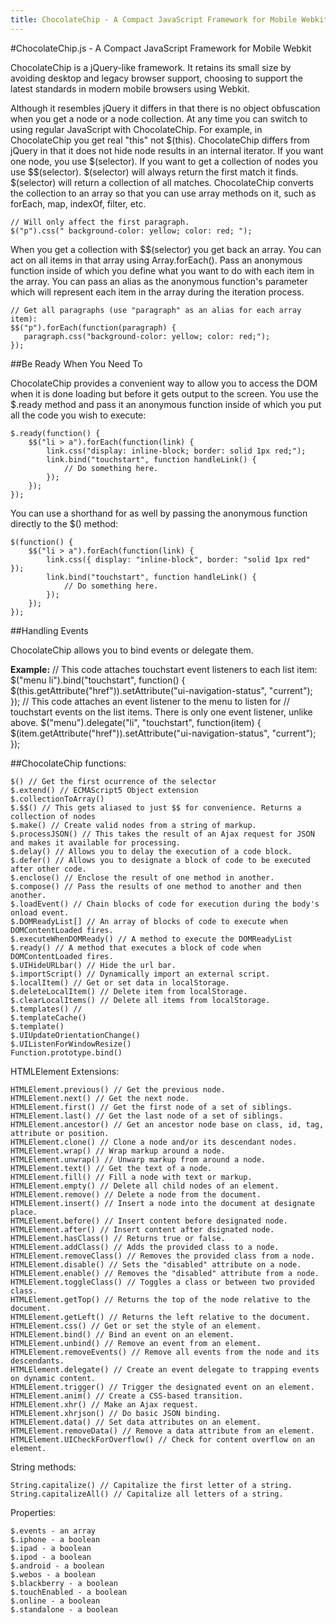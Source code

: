 ```yaml
---
title: ChocolateChip - A Compact JavaScript Framework for Mobile Webkit
---
```

 
#ChocolateChip.js - A Compact JavaScript Framework for Mobile Webkit
 
ChocolateChip is a jQuery-like framework. It retains its small size by avoiding desktop and legacy browser support, choosing to support the latest standards in modern mobile browsers using Webkit.
 
Although it resembles jQuery it differs in that there is no object obfuscation when you get a node or a node collection. At any time you can switch to using regular JavaScript with ChocolateChip. For example, in ChocolateChip you get real "this" not $(this). ChocolateChip differs from jQuery in that it does not hide node results in an internal iterator. If you want one node, you use $(selector). If you want to get a collection of nodes you use $$(selector). $(selector) will always return the first match it finds. $(selector) will return a collection of all matches. ChocolateChip converts the collection to an array so that you can use array methods on it, such as forEach, map, indexOf, filter, etc.
 
    // Will only affect the first paragraph.
    $("p").css(" background-color: yellow; color: red; "); 
   
When you get a collection with $$(selector) you get back an array. You can act on all items in that array using Array.forEach(). Pass an anonymous function inside of which you define what you want to do with each item in the array. You can pass an alias as the anonymous function's parameter which will represent each item in the array during the iteration process.
 
    // Get all paragraphs (use "paragraph" as an alias for each array item):
    $$("p").forEach(function(paragraph) {
       paragraph.css("background-color: yellow; color: red;"); 
    });
 
##Be Ready When You Need To
 
ChocolateChip provides a convenient way to allow you to access the DOM when it is done loading but before it gets output to the screen. You use the $.ready method and pass it an anonymous function inside of which you put all the code you wish to execute:
 
	$.ready(function() {
		$$("li > a").forEach(function(link) {
    		link.css("display: inline-block; border: solid 1px red;");
        	link.bind("touchstart", function handleLink() {
				// Do something here.
        	});
       	});
    });
 
You can use a shorthand for as well by passing the anonymous function directly to the $() method:
 
    $(function() {
		$$("li > a").forEach(function(link) {
        	link.css({ display: "inline-block", border: "solid 1px red" });
        	link.bind("touchstart", function handleLink() {
            	// Do something here.
        	});
      	});
    });
 
##Handling Events
 
ChocolateChip allows you to bind events or delegate them. 

**Example:**
	// This code attaches touchstart event listeners to each list item:
    $("menu li").bind("touchstart", function() {
    	$(this.getAttribute("href")).setAttribute("ui-navigation-status", "current");	
    });
    // This code attaches an event listener to the menu to listen for 
    // touchstart events on the list items. There is only one event listener, unlike above.
    $("menu").delegate("li", "touchstart", function(item) {
    	$(item.getAttribute("href")).setAttribute("ui-navigation-status", "current");
    });
 
##ChocolateChip functions:
 
    $() // Get the first ocurrence of the selector
    $.extend() // ECMAScript5 Object extension
    $.collectionToArray()
    $.$$() // This gets aliased to just $$ for convenience. Returns a collection of nodes
    $.make() // Create valid nodes from a string of markup.
    $.processJSON() // This takes the result of an Ajax request for JSON and makes it available for processing.
    $.delay() // Allows you to delay the execution of a code block.
    $.defer() // Allows you to designate a block of code to be executed after other code.
    $.enclose() // Enclose the result of one method in another.
    $.compose() // Pass the results of one method to another and then another.
    $.loadEvent() // Chain blocks of code for execution during the body's onload event.
    $.DOMReadyList[] // An array of blocks of code to execute when DOMContentLoaded fires.
    $.executeWhenDOMReady() // A method to execute the DOMReadyList
    $.ready() // A method that executes a block of code when DOMContentLoaded fires.
    $.UIHideURLbar() // Hide the url bar.
    $.importScript() // Dynamically import an external script.
    $.localItem() // Get or set data in localStorage.
    $.deleteLocalItem() // Delete item from localStorage.
    $.clearLocalItems() // Delete all items from localStorage.
    $.templates() // 
    $.templateCache()
    $.template()
    $.UIUpdateOrientationChange()
    $.UIListenForWindowResize()
    Function.prototype.bind()
 
HTMLElement Extensions:
 
    HTMLElement.previous() // Get the previous node.
    HTMLElement.next() // Get the next node.
    HTMLElement.first() // Get the first node of a set of siblings.
    HTMLElement.last() // Get the last node of a set of siblings.
    HTMLElement.ancestor() // Get an ancestor node base on class, id, tag, attribute or position.
    HTMLElement.clone() // Clone a node and/or its descendant nodes.
    HTMLElement.wrap() // Wrap markup around a node.
    HTMLElement.unwrap() // Unwarp markup from around a node.
    HTMLElement.text() // Get the text of a node.
    HTMLElement.fill() // Fill a node with text or markup.
    HTMLElement.empty() // Delete all child nodes of an element.
    HTMLElement.remove() // Delete a node from the document.
    HTMLElement.insert() // Insert a node into the document at designate place.
    HTMLElement.before() // Insert content before designated node.
    HTMLElement.after() // Insert content after dsignated node.
    HTMLElement.hasClass() // Returns true or false.
    HTMLElement.addClass() // Adds the provided class to a node.
    HTMLElement.removeClass() // Removes the provided class from a node.
    HTMLElement.disable() // Sets the "disabled" attribute on a node.
    HTMLElement.enable() // Removes the "disabled" attribute from a node.
    HTMLElement.toggleClass() // Toggles a class or between two provided class.
    HTMLElement.getTop() // Returns the top of the node relative to the document.
    HTMLElement.getLeft() // Returns the left relative to the document.
    HTMLElement.css() // Get or set the style of an element.
    HTMLElement.bind() // Bind an event on an element.
    HTMLElement.unbind() // Remove an event from an element.
    HTMLElement.removeEvents() // Remove all events from the node and its descendants.
    HTMLElement.delegate() // Create an event delegate to trapping events on dynamic content.
    HTMLElement.trigger() // Trigger the designated event on an element.
    HTMLElement.anim() // Create a CSS-based transition.
    HTMLElement.xhr() // Make an Ajax request.
    HTMLElement.xhrjson() // Do basic JSON binding.
    HTMLElement.data() // Set data attributes on an element.
    HTMLElement.removeData() // Remove a data attribute from an element.
    HTMLElement.UICheckForOverflow() // Check for content overflow on an element.
 
String methods:
 
    String.capitalize() // Capitalize the first letter of a string. 
    String.capitalizeAll() // Capitalize all letters of a string.
 
Properties:
 
    $.events - an array
    $.iphone - a boolean
    $.ipad - a boolean
    $.ipod - a boolean
    $.android - a boolean
    $.webos - a boolean
    $.blackberry - a boolean
    $.touchEnabled - a boolean
    $.online - a boolean
    $.standalone - a boolean